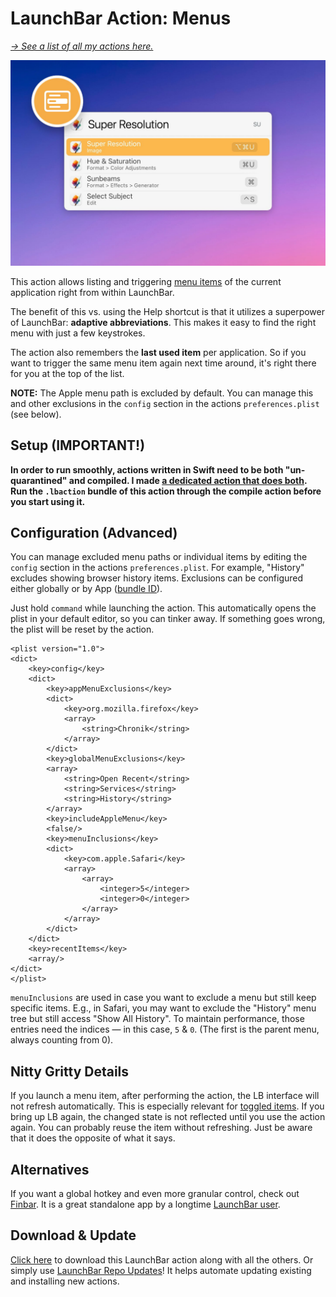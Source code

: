 # LaunchBar Action: Menus

*[→ See a list of all my actions here.](https://ptujec.github.io/launchbar)* 

<img src="01.jpg" width="722"/> 

This action allows listing and triggering [menu items](https://developer.apple.com/design/human-interface-guidelines/components/system-experiences/the-menu-bar) of the current application right from within LaunchBar. 

The benefit of this vs. using the Help shortcut is that it utilizes a superpower of LaunchBar: **adaptive abbreviations**. This makes it easy to find the right menu with just a few keystrokes. 

The action also remembers the **last used item** per application. So if you want to trigger the same menu item again next time around, it's right there for you at the top of the list. 

**NOTE:** The Apple menu path is excluded by default. You can manage this and other exclusions in the `config` section in the actions `preferences.plist` (see below).

## Setup (IMPORTANT!)

**In order to run smoothly, actions written in Swift need to be both "un-quarantined" and compiled. I made [a dedicated action that does both](https://github.com/Ptujec/LaunchBar/tree/master/Compile-Swift-Action#readme). Run the `.lbaction` bundle of this action through the compile action before you start using it.**

## Configuration (Advanced)

You can manage excluded menu paths or individual items by editing the `config` section in the actions `preferences.plist`. For example, "History" excludes showing browser history items. Exclusions can be configured either globally or by App ([bundle ID](https://github.com/Ptujec/LaunchBar/tree/master/Get-App-ID#launchbar-action-get-app-id)).  

Just hold `command` while launching the action. This automatically opens the plist in your default editor, so you can tinker away. If something goes wrong, the plist will be reset by the action.

```
<plist version="1.0">
<dict>
	<key>config</key>
	<dict>
		<key>appMenuExclusions</key>
		<dict>
			<key>org.mozilla.firefox</key>
			<array>
				<string>Chronik</string>
			</array>
		</dict>
		<key>globalMenuExclusions</key>
		<array>
			<string>Open Recent</string>
			<string>Services</string>
			<string>History</string>
		</array>
		<key>includeAppleMenu</key>
		<false/>
		<key>menuInclusions</key>
		<dict>
			<key>com.apple.Safari</key>
			<array>
				<array>
					<integer>5</integer>
					<integer>0</integer>
				</array>
			</array>
		</dict>
	</dict>
	<key>recentItems</key>
	<array/>
</dict>
</plist>
```

`menuInclusions` are used in case you want to exclude a menu but still keep specific items. E.g., in Safari, you may want to exclude the "History" menu tree but still access "Show All History". To maintain performance, those entries need the indices — in this case, `5` & `0`. (The first is the parent menu, always counting from 0). 

## Nitty Gritty Details

If you launch a menu item, after performing the action, the LB interface will not refresh automatically. This is especially relevant for [toggled items](https://developer.apple.com/design/human-interface-guidelines/menus#Toggled-items). If you bring up LB again, the changed state is not reflected until you use the action again. You can probably reuse the item without refreshing. Just be aware that it does the opposite of what it says.  

## Alternatives 

If you want a global hotkey and even more granular control, check out [Finbar](https://www.roeybiran.com/apps/finbar). It is a great standalone app by a longtime [LaunchBar user](https://github.com/roeybiran/launchbar-actions).

## Download & Update

[Click here](https://github.com/Ptujec/LaunchBar/archive/refs/heads/master.zip) to download this LaunchBar action along with all the others. Or simply use [LaunchBar Repo Updates](https://github.com/Ptujec/LaunchBar/tree/master/LB-Repo-Updates#launchbar-repo-updates-action)! It helps automate updating existing and installing new actions.
